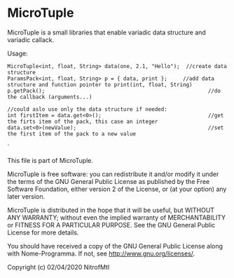 # MicroTuple

MicroTuple is a small libraries that enable variadic data structure and variadic callack.

Usage:

 	MicroTuple<int, float, String> data(one, 2.1, "Hello");  //create data structure
	ParamsPack<int, float, String> p = { data, print };		//add data structure and function pointer to print(int, float, String)
	p.getPack();													//do the callback (arguments...)

	//could aslo use only the data structure if needed:
	int firstItem = data.get<0>();  								//get the firts item of the pack, this case an integer
	data.set<0>(newValue);											//set the first item of the pack to a new value

` 




 This file is part of MicroTuple.

 MicroTuple is free software: you can redistribute it and/or modify
 it under the terms of the GNU General Public License as published by
 the Free Software Foundation, either version 2 of the License, or
 (at your option) any later version.

 MicroTuple is distributed in the hope that it will be useful,
 but WITHOUT ANY WARRANTY; without even the implied warranty of
 MERCHANTABILITY or FITNESS FOR A PARTICULAR PURPOSE.  See the
 GNU General Public License for more details.

 You should have received a copy of the GNU General Public License
 along with Nome-Programma.  If not, see <http://www.gnu.org/licenses/>.


Copyright (c) 02/04/2020 NitrofMtl